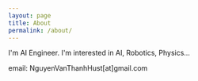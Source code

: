 ```yaml
---
layout: page
title: About
permalink: /about/
---
```


I'm AI Engineer. I'm interested in AI, Robotics, Physics...

email: NguyenVanThanhHust[at]gmail.com
